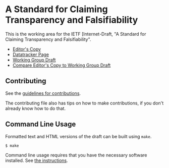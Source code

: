 <!-- regenerate: on (set to off if you edit this file) -->

# A Standard for Claiming Transparency and Falsifiability

This is the working area for the IETF [Internet-Draft, "A Standard for Claiming Transparency and Falsifiability".

* [Editor's Copy](https://sarahdeh.github.io/draft-TMIF/#go.draft-ietf-laurie-tmif.html)
* [Datatracker Page](https://datatracker.ietf.org/doc/draft-ietf-laurie-tmif)
* [Working Group Draft](https://datatracker.ietf.org/doc/html/draft-ietf-laurie-tmif)
* [Compare Editor's Copy to Working Group Draft](https://sarahdeh.github.io/draft-TMIF/#go.draft-ietf-laurie-tmif.diff)


## Contributing

See the
[guidelines for contributions](https://github.com/sarahdeh/draft-TMIF/blob//CONTRIBUTING.md).

The contributing file also has tips on how to make contributions, if you
don't already know how to do that.

## Command Line Usage

Formatted text and HTML versions of the draft can be built using `make`.

```sh
$ make
```

Command line usage requires that you have the necessary software installed.  See
[the instructions](https://github.com/martinthomson/i-d-template/blob/main/doc/SETUP.md).

